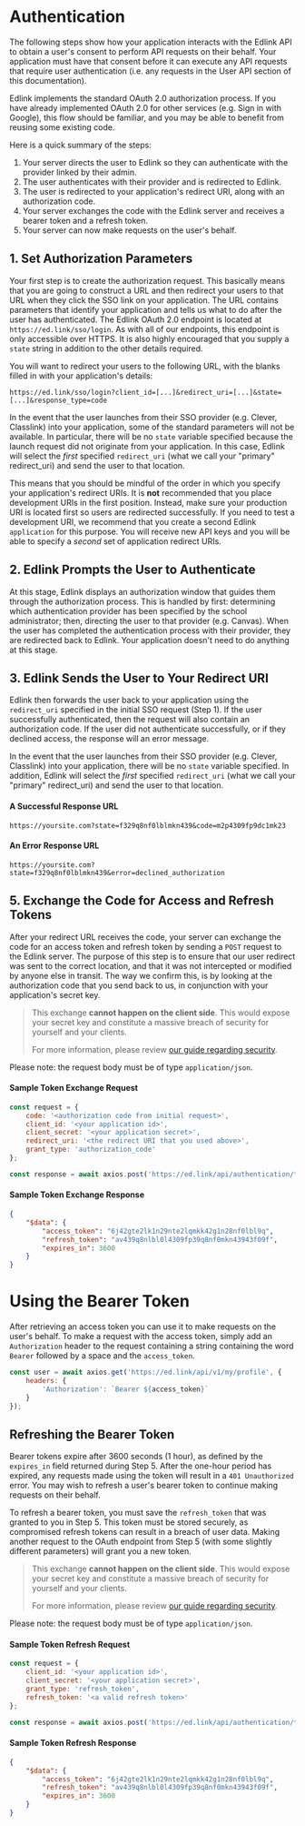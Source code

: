 # Authentication

The following steps show how your application interacts with the Edlink API to obtain a user's consent to perform API requests on their behalf. Your application must have that consent before it can execute any API requests that require user authentication (i.e. any requests in the User API section of this documentation). 

Edlink implements the standard OAuth 2.0 authorization process. If you have already implemented OAuth 2.0 for other services (e.g. Sign in with Google), this flow should be familiar, and you may be able to benefit from reusing some existing code.

Here is a quick summary of the steps:

1. Your server directs the user to Edlink so they can authenticate with the provider linked by their admin.
2. The user authenticates with their provider and is redirected to Edlink.
3. The user is redirected to your application's redirect URI, along with an authorization code.
4. Your server exchanges the code with the Edlink server and receives a bearer token and a refresh token.
5. Your server can now make requests on the user's behalf.

## 1. Set Authorization Parameters

Your first step is to create the authorization request. This basically means that you are going to construct a URL and then redirect your users to that URL when they click the SSO link on your application. The URL contains parameters that identify your application and tells us what to do after the user has authenticated. The Edlink OAuth 2.0 endpoint is located at `https://ed.link/sso/login`. As with all of our endpoints, this endpoint is only accessible over HTTPS. It is also highly encouraged that you supply a `state` string in addition to the other details required.

You will want to redirect your users to the following URL, with the blanks filled in with your application's details:

`https://ed.link/sso/login?client_id=[...]&redirect_uri=[...]&state=[...]&response_type=code`

In the event that the user launches from their SSO provider (e.g. Clever, Classlink) into your application, some of the standard parameters will not be available. In particular, there will be no `state` variable specified because the launch request did not originate from your application. In this case, Edlink will select the *first* specified `redirect_uri` (what we call your "primary" redirect_uri) and send the user to that location.

This means that you should be mindful of the order in which you specify your application's redirect URIs. It is **not** recommended that you place development URIs in the first position. Instead, make sure your production URI is located first so users are redirected successfully. If you need to test a development URI, we recommend that you create a second Edlink `application` for this purpose. You will receive new API keys and you will be able to specify a *second* set of application redirect URIs.

## 2. Edlink Prompts the User to Authenticate

At this stage, Edlink displays an authorization window that guides them through the authorization process. This is handled by first: determining which authentication provider has been specified by the school administrator; then, directing the user to that provider (e.g. Canvas). When the user has completed the authentication process with their provider, they are redirected back to Edlink. Your application doesn't need to do anything at this stage.

## 3. Edlink Sends the User to Your Redirect URI

Edlink then forwards the user back to your application using the `redirect_uri` specified in the initial SSO request (Step 1). If the user successfully authenticated, then the request will also contain an authorization code. If the user did not authenticate successfully, or if they declined access, the response will an error message.

In the event that the user launches from their SSO provider (e.g. Clever, Classlink) into your application, there will be no `state` variable specified. In addition, Edlink will select the *first* specified `redirect_uri` (what we call your "primary" redirect_uri) and send the user to that location.

#### A Successful Response URL

`https://yoursite.com?state=f329q8nf0lblmkn439&code=m2p4309fp9dc1mk23`

#### An Error Response URL

`https://yoursite.com?state=f329q8nf0lblmkn439&error=declined_authorization`

## 5. Exchange the Code for Access and Refresh Tokens

After your redirect URL receives the code, your server can exchange the code for an access token and refresh token by sending a `POST` request to the Edlink server. The purpose of this step is to ensure that our user redirect was sent to the correct location, and that it was not intercepted or modified by anyone else in transit. The way we confirm this, is by looking at the authorization code that you send back to us, in conjunction with your application's secret key.

> This exchange **cannot happen on the client side**. This would expose your secret key and constitute a massive breach of security for yourself and your clients.
>
> For more information, please review [our guide regarding security](security).

Please note: the request body must be of type `application/json`.

#### Sample Token Exchange Request
```javascript
const request = {
    code: '<authorization code from initial request>',
    client_id: '<your application id>',
    client_secret: '<your application secret>',
    redirect_uri: '<the redirect URI that you used above>',
    grant_type: 'authorization_code'
};

const response = await axios.post('https://ed.link/api/authentication/token', request);
```

#### Sample Token Exchange Response
```json
{
    "$data": {
        "access_token": "6j42gte2lk1n29nte2lqmkk42g1n28nf0lbl9q",
        "refresh_token": "av439q8nlbl0l4309fp39q8nf0mkn43943f09f",
        "expires_in": 3600
    }
}
```

# Using the Bearer Token

After retrieving an access token you can use it to make requests on the user's behalf. To make a request with the access token, simply add an `Authorization` header to the request containing a string containing the word `Bearer` followed by a space and the `access_token`.

```javascript
const user = await axios.get('https://ed.link/api/v1/my/profile', {
    headers: {
        'Authorization': `Bearer ${access_token}`
    }
});
```

## Refreshing the Bearer Token

Bearer tokens expire after 3600 seconds (1 hour), as defined by the `expires_in` field returned during Step 5. After the one-hour period has expired, any requests made using the token will result in a `401 Unauthorized` error. You may wish to refresh a user's bearer token to continue making requests on their behalf.

To refresh a bearer token, you must save the `refresh_token` that was granted to you in Step 5. This token must be stored securely, as compromised refresh tokens can result in a breach of user data. Making another request to the OAuth endpoint from Step 5 (with some slightly different parameters) will grant you a new token.

> This exchange **cannot happen on the client side**. This would expose your secret key and constitute a massive breach of security for yourself and your clients.
>
> For more information, please review [our guide regarding security](security).

Please note: the request body must be of type `application/json`.

#### Sample Token Refresh Request
```javascript
const request = {
    client_id: '<your application id>',
    client_secret: '<your application secret>',
    grant_type: 'refresh_token',
    refresh_token: '<a valid refresh token>'
};

const response = await axios.post('https://ed.link/api/authentication/token', request);
```

#### Sample Token Refresh Response
```json
{
    "$data": {
        "access_token": "6j42gte2lk1n29nte2lqmkk42g1n28nf0lbl9q",
        "refresh_token": "av439q8nlbl0l4309fp39q8nf0mkn43943f09f",
        "expires_in": 3600
    }
}
```
